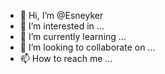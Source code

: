 - 👋 Hi, I’m @Esneyker
- 👀 I’m interested in ...
- 🌱 I’m currently learning ...
- 💞️ I’m looking to collaborate on ...
- 📫 How to reach me ...

<!---
Esneyker/Esneyker is a ✨ special ✨ repository because its `README.md` (this file) appears on your GitHub profile.
You can click the Preview link to take a look at your changes.
--->
